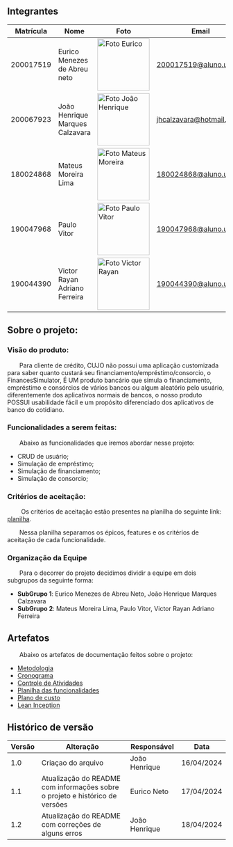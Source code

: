 ## Integrantes

 | **Matrícula** | **Nome**                        | **Foto**                                                                                                  | **Email**               |
  | ------------- | ------------------------------- | --------------------------------------------------------------------------------------------------------- | ----------------------- |
  | 200017519     | Eurico Menezes de Abreu neto    | <img src="https://avatars.githubusercontent.com/u/64049043?v=4" width="120px;" alt="Foto Eurico"/>         | 200017519@aluno.unb.br  |
  | 200067923     | João Henrique Marques Calzavara | <img src="https://avatars.githubusercontent.com/u/71076129?v=4" width="120px;" alt="Foto João Henrique"/>  | jhcalzavara@hotmail.com |
  | 180024868     | Mateus Moreira Lima             | <img src="https://github.com/mateus-lm.png"                  width="120px;" alt="Foto Mateus Moreira"/>    | 180024868@aluno.unb.br  |
  | 190047968     | Paulo Vitor                     |  <img src="https://github.com/PauloAbiAcl.png"                  width="120px;" alt="Foto Paulo Vitor"/>      | 190047968@aluno.unb.br  |
  | 190044390     | Victor Rayan Adriano Ferreira   | <img src="https://github.com/victor-rayan.png"                  width="120px;" alt="Foto Victor Rayan"/>      | 190044390@aluno.unb.br  |
## Sobre o projeto:

### Visão do produto:

&emsp;&emsp;Para cliente de crédito, CUJO não possui uma aplicação customizada para saber quanto custará seu financiamento/empréstimo/consorcio, o FinancesSimulator, É UM produto bancário que simula o financiamento, empréstimo e consórcios de vários bancos ou algum aleatório pelo usuário, diferentemente dos aplicativos normais de bancos, o nosso produto POSSUI usabilidade fácil e um propósito diferenciado dos aplicativos de banco do cotidiano.

### Funcionalidades a serem feitas:

&emsp;&emsp;Abaixo as funcionalidades que iremos abordar nesse projeto:

- CRUD de usuário;
- Simulação de empréstimo;
- Simulação de financiamento;
- Simulação de consorcio;

### Critérios de aceitação:

&emsp;&emsp; Os critérios de aceitação estão presentes na planilha do seguinte link: [planilha](https://docs.google.com/spreadsheets/d/1H5mb4iS73AmVXcUuIG2dxXFkMyd6289nWqKq0rLbWsw/edit?usp=sharing).

&emsp;&emsp;Nessa planilha separamos os épicos, features e os critérios de aceitação de cada funcionalidade.

### Organização da Equipe

&emsp;&emsp;Para o decorrer do projeto decidimos dividir a equipe em dois subgrupos da seguinte forma:

- **SubGrupo 1**: Eurico Menezes de Abreu Neto, João Henrique Marques Calzavara
- **SubGrupo 2**: Mateus Moreira Lima, Paulo Vitor, Victor Rayan Adriano Ferreira

## Artefatos

&emsp;&emsp;Abaixo os artefatos de documentação feitos sobre o projeto:
- [Metodologia](docs/metodologia.md)
- [Cronograma](docs/cronograma.md)
- [Controle de Atividades](docs/controleDeAtividade.md)
- [Planilha das funcionalidades](https://docs.google.com/spreadsheets/d/1H5mb4iS73AmVXcUuIG2dxXFkMyd6289nWqKq0rLbWsw/edit?usp=sharing)
- [Plano de custo](docs/planoCusto.md)
- [Lean Inception](docs/lean/index.md)

## Histórico de versão

| **Versão** | **Alteração**                                                                | **Responsável** | **Data**   |
| ---------- | ---------------------------------------------------------------------------- | --------------- | ---------- |
| 1.0        | Criaçao do arquivo                                                           | João Henrique   | 16/04/2024 |
| 1.1        | Atualização do README com informações sobre o projeto e histórico de versões | Eurico Neto     | 17/04/2024 |
| 1.2        | Atualização do README com correções de alguns erros | João Henrique    | 18/04/2024 |

